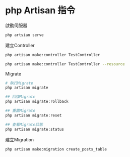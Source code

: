 # php Artisan 指令

啟動伺服器
```bash
php artsian serve
```
建立Controller
```bash
php artisan make:controller TestController

php artisan make:controller TestController --resource
```

Migrate
```bash
# 執行Migrate
php artisan migrate

## 回復Migrate
php artisan migrate:rollback

## 重置Migrate
php artisan migrate:reset

## 查看Migrate狀態
php artisan migrate:status
```

建立Migration
```bash
php artisan make:migration create_posts_table
```